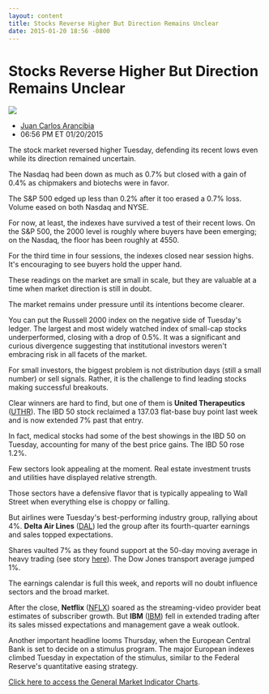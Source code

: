 ```yaml
---
layout: content
title: Stocks Reverse Higher But Direction Remains Unclear
date: 2015-01-20 18:56 -0800
---
```



Stocks Reverse Higher But Direction Remains Unclear
====================================================


![](https://www.investors.com/wp-content/uploads/ibd-migrated-images/MPv_150121_635573646010627273.png)

* [Juan Carlos Arancibia](https://www.investors.com/author/juan-carlos-arancibia/ "Posts by Juan Carlos Arancibia")
* 06:56 PM ET 01/20/2015




  

The stock market reversed higher Tuesday, defending its recent lows even while its direction remained uncertain.

  

The Nasdaq had been down as much as 0.7% but closed with a gain of 0.4% as chipmakers and biotechs were in favor.

  

The S&P 500 edged up less than 0.2% after it too erased a 0.7% loss. Volume eased on both Nasdaq and NYSE.

  

For now, at least, the indexes have survived a test of their recent lows. On the S&P 500, the 2000 level is roughly where buyers have been emerging; on the Nasdaq, the floor has been roughly at 4550.

  

For the third time in four sessions, the indexes closed near session highs. It's encouraging to see buyers hold the upper hand.

  

These readings on the market are small in scale, but they are valuable at a time when market direction is still in doubt.

  

The market remains under pressure until its intentions become clearer.

  

You can put the Russell 2000 index on the negative side of Tuesday's ledger. The largest and most widely watched index of small-cap stocks underperformed, closing with a drop of 0.5%. It was a significant and curious divergence suggesting that institutional investors weren't embracing risk in all facets of the market.

  

For small investors, the biggest problem is not distribution days (still a small number) or sell signals. Rather, it is the challenge to find leading stocks making successful breakouts.

  

Clear winners are hard to find, but one of them is **United Therapeutics** ([UTHR](https://research.investors.com/quote.aspx?symbol=UTHR)). The IBD 50 stock reclaimed a 137.03 flat-base buy point last week and is now extended 7% past that entry.

  

In fact, medical stocks had some of the best showings in the IBD 50 on Tuesday, accounting for many of the best price gains. The IBD 50 rose 1.2%.

  

Few sectors look appealing at the moment. Real estate investment trusts and utilities have displayed relative strength.

  

Those sectors have a defensive flavor that is typically appealing to Wall Street when everything else is choppy or falling.

  

But airlines were Tuesday's best-performing industry group, rallying about 4%. **Delta Air Lines** ([DAL](https://research.investors.com/quote.aspx?symbol=DAL)) led the group after its fourth-quarter earnings and sales topped expectations.

  

Shares vaulted 7% as they found support at the 50-day moving average in heavy trading (see story [here](http://news.investors.com/business/012015-735258-delta-tops-bullish-on-lower-fuel-prices.htm)). The Dow Jones transport average jumped 1%.

  

The earnings calendar is full this week, and reports will no doubt influence sectors and the broad market.

  

After the close, **Netflix** ([NFLX](https://research.investors.com/quote.aspx?symbol=NFLX)) soared as the streaming-video provider beat estimates of subscriber growth. But **IBM** ([IBM](https://research.investors.com/quote.aspx?symbol=IBM)) fell in extended trading after its sales missed expectations and management gave a weak outlook.

  

Another important headline looms Thursday, when the European Central Bank is set to decide on a stimulus program. The major European indexes climbed Tuesday in expectation of the stimulus, similar to the Federal Reserve's quantitative easing strategy.

  

[Click here to access the General Market Indicator Charts](https://www.investors.com/pdf/GMI_012115.pdf).




